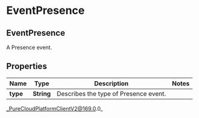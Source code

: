 # EventPresence

## EventPresence
A Presence event.

## Properties

|Name | Type | Description | Notes|
|------------ | ------------- | ------------- | -------------|
| **type** | **String** | Describes the type of Presence event. | |



_PureCloudPlatformClientV2@169.0.0_
